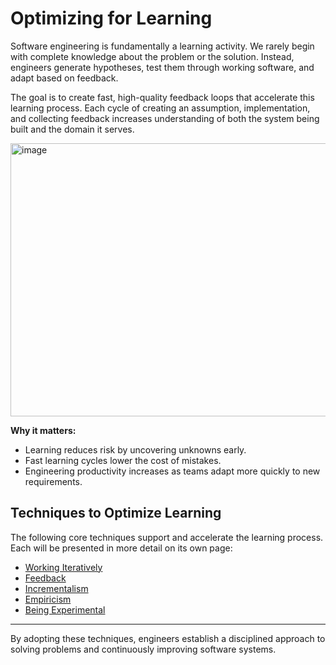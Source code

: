 # Optimizing for Learning

Software engineering is fundamentally a learning activity. We rarely begin with complete knowledge about the problem or the solution. Instead, engineers generate hypotheses, test them through working software, and adapt based on feedback.  

The goal is to create fast, high-quality feedback loops that accelerate this learning process. Each cycle of creating an assumption, implementation, and collecting feedback increases understanding of both the system being built and the domain it serves.  

<img width="575" height="437" alt="image" src="https://github.com/user-attachments/assets/a2222ebb-7b75-42b6-b13e-012c65d1034e" />


**Why it matters:**  
- Learning reduces risk by uncovering unknowns early.  
- Fast learning cycles lower the cost of mistakes.  
- Engineering productivity increases as teams adapt more quickly to new requirements.  

## Techniques to Optimize Learning

The following core techniques support and accelerate the learning process. Each will be presented in more detail on its own page:  

- [Working Iteratively](./WorkingIteratively.md)  
- [Feedback](./Feedback.md)  
- [Incrementalism](./Incrementalism.md)  
- [Empiricism](./Empiricism.md)  
- [Being Experimental](./Experimentalism.md)  

---

By adopting these techniques, engineers establish a disciplined approach to solving problems and continuously improving software systems.
